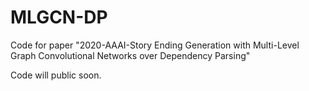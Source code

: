 # MLGCN-DP
Code for paper "2020-AAAI-Story Ending Generation with Multi-Level Graph Convolutional Networks over Dependency Parsing"

Code will public soon.

